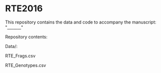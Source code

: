 # RTE2016

This repository contains the data and code to accompany the manuscript: "_______"

Repository contents:

Data/:

RTE_Frags.csv

RTE_Genotypes.csv
